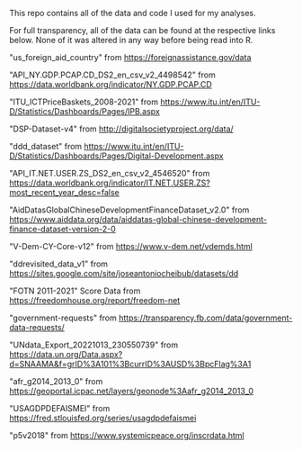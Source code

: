 This repo contains all of the data and code I used for my analyses.

For full transparency, all of the data can be found at the respective links below. None of it was altered in any way before being read into R.

"us_foreign_aid_country" from https://foreignassistance.gov/data

"API_NY.GDP.PCAP.CD_DS2_en_csv_v2_4498542" from https://data.worldbank.org/indicator/NY.GDP.PCAP.CD

"ITU_ICTPriceBaskets_2008-2021" from https://www.itu.int/en/ITU-D/Statistics/Dashboards/Pages/IPB.aspx

"DSP-Dataset-v4" from http://digitalsocietyproject.org/data/

"ddd_dataset" from https://www.itu.int/en/ITU-D/Statistics/Dashboards/Pages/Digital-Development.aspx

"API_IT.NET.USER.ZS_DS2_en_csv_v2_4546520" from https://data.worldbank.org/indicator/IT.NET.USER.ZS?most_recent_year_desc=false
 
"AidDatasGlobalChineseDevelopmentFinanceDataset_v2.0" from https://www.aiddata.org/data/aiddatas-global-chinese-development-finance-dataset-version-2-0

"V-Dem-CY-Core-v12" from https://www.v-dem.net/vdemds.html

"ddrevisited_data_v1" from https://sites.google.com/site/joseantoniocheibub/datasets/dd

"FOTN 2011-2021" Score Data from https://freedomhouse.org/report/freedom-net

"government-requests" from https://transparency.fb.com/data/government-data-requests/

"UNdata_Export_20221013_230550739" from https://data.un.org/Data.aspx?d=SNAAMA&f=grID%3A101%3BcurrID%3AUSD%3BpcFlag%3A1

"afr_g2014_2013_0" from https://geoportal.icpac.net/layers/geonode%3Aafr_g2014_2013_0

"USAGDPDEFAISMEI" from https://fred.stlouisfed.org/series/usagdpdefaismei

"p5v2018" from https://www.systemicpeace.org/inscrdata.html
